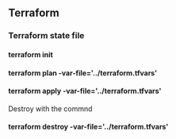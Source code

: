 ## Terraform

### Terraform state file

####  terraform init

#### terraform plan -var-file='../terraform.tfvars' 
####  terraform apply -var-file='../terraform.tfvars' 

Destroy with the commnd

####  terraform destroy -var-file='../terraform.tfvars'